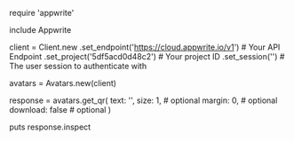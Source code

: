 require 'appwrite'

include Appwrite

client = Client.new
    .set_endpoint('https://cloud.appwrite.io/v1') # Your API Endpoint
    .set_project('5df5acd0d48c2') # Your project ID
    .set_session('') # The user session to authenticate with

avatars = Avatars.new(client)

response = avatars.get_qr(
    text: '<TEXT>',
    size: 1, # optional
    margin: 0, # optional
    download: false # optional
)

puts response.inspect
